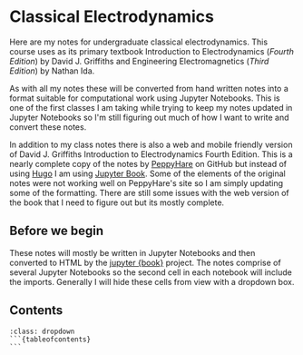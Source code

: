 # Classical Electrodynamics

<!--- TODO: add references section and include a formula sheet -->
Here are my notes for undergraduate classical electrodynamics. This course uses as its primary textbook Introduction to Electrodynamics (*Fourth Edition*) by David J. Griffiths and Engineering Electromagnetics (*Third Edition*) by Nathan Ida.

As with all my notes these will be converted from hand written notes into a format suitable for computational work using Jupyter Notebooks. This is one of the first classes I am taking while trying to keep my notes updated in Jupyter Notebooks so I'm still figuring out much of how I want to write and convert these notes. 

In addition to my class notes there is also a web and mobile friendly version of David J. Griffiths Introduction to Electrodynamics Fourth Edition. This is a nearly complete copy of the notes by [PeppyHare](https://github.com/PeppyHare/r) on GitHub but instead of using [Hugo](https://gohugo.io/) I am using [Jupyter Book](https://jupyterbook.org). Some of the elements of the original notes were not working well on PeppyHare's site so I am simply updating some of the formatting. There are still some issues with the web version of the book that I need to figure out but its mostly complete.


## Before we begin

These notes will mostly be written in Jupyter Notebooks and then converted to HTML by the [jupyter {book}](https://jupyterbook.org) project. The notes comprise of several Jupyter Notebooks so the second cell in each notebook will include the imports. Generally I will hide these cells from view with a dropdown box. 

## Contents

````{admonition} Contents
:class: dropdown
```{tableofcontents}
```
````